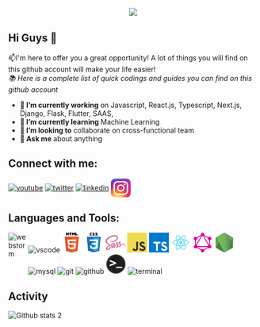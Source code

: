 <!--
**nexuSparkCodding/nexuSparkCodding** is a ✨ _special_ ✨ repository because its `README.md` (this file) appears on your GitHub profile.


-->

<!--
tr us [![Github Badge](https://img.shields.io/badge/-Github-000?style=quare&labelColor=000&logo=Github&logoColor=white&link=link)](link) 
[![Instagram Badge](https://img.shields.io/badge/-Instagram-C13584?style=flat-quare&labelColor=C13584&logo=instagram&logoColor=white&link=link)](link) 
[![Medium Badge](https://img.shields.io/badge/-Medium-757575?style=flat-quare&labelColor=757575&logo=Medium&logoColor=white&link=link)](link) 
[![Blogger Badge](https://img.shields.io/badge/-Blogger-FF9800?style=flat-quare&labelColor=FF9800&logo=Blogger&logoColor=white&link=link)](link)

![Github stats 1](https://github-readme-stats.vercel.app/api?username=kullanıcıadınız&show_icons=true&theme=gradient)  -->

<p align="center">
  <img src="https://i.ibb.co/W37dRkP/nexu-Spark.png" width="750px">
</p>
  

## Hi Guys 🙌
📫I'm here to offer you a great opportunity! A lot of things you will find on this github account will make your life easier! <br>
_📚 Here is a complete list of quick codings and guides you can find on this github account_ <br>

- **🔭 I’m currently working** on Javascript, React.js, Typescript, Next.js, Django, Flask, Flutter, SAAS,
- **🌱 I’m currently learning** Machine Learning
- **👯 I’m looking to** collaborate on cross-functional team
- **💬 Ask me** about anything


## Connect with me:
<p align="left">
  <a href="https://www.youtube.com/c/yourchannel" target="_blank"><img align="center" src="https://img.genial.ly/645a02e4f0d13400198e632a/0f3d70f5-9ef8-4a7c-9b52-8b7e016c2288.png" alt="youtube" height="38" width="48" /></a>
  <a href="https://twitter.com/yourhandle" target="_blank"><img align="center" src="https://static.vecteezy.com/system/resources/previews/027/395/710/non_2x/twitter-brand-new-logo-3-d-with-new-x-shaped-graphic-of-the-world-s-most-popular-social-media-free-png.png" alt="twitter" height="40" width="38" /></a>
  <a href="https://linkedin.com/in/yourprofile" target="_blank"><img align="center" src="https://th.bing.com/th/id/R.60eec5c5cee641ceebc7eee90f372509?rik=fV0vPiQfSyOokQ&pid=ImgRaw&r=0" alt="linkedin" height="38" width="40" /></a>
  <a href="https://instagram.com/yourhandle" target="_blank"><img align="center" src="https://raw.githubusercontent.com/github/explore/main/topics/instagram/instagram.png" alt="instagram" height="38" width="40" /></a>
</p>

## Languages and Tools:
<p align="left">
  <img src="https://svglogos.net/wp-content/uploads/visual-studio-code.svg" alt="vscode" width="40" height="40"/>
  <img align="left" alt="webstorm" width="40px" src="https://cdn.jsdelivr.net/gh/devicons/devicon/icons/webstorm/webstorm-original.svg" />
  <img src="https://raw.githubusercontent.com/github/explore/main/topics/html/html.png" alt="html" width="40" height="40"/>
  <img src="https://raw.githubusercontent.com/github/explore/main/topics/css/css.png" alt="css" width="40" height="40"/>
  <img src="https://raw.githubusercontent.com/github/explore/main/topics/sass/sass.png" alt="sass" width="40" height="40"/>
  <img src="https://raw.githubusercontent.com/github/explore/main/topics/javascript/javascript.png" alt="javascript" width="40" height="40"/>
   <img src="https://raw.githubusercontent.com/github/explore/main/topics/typescript/typescript.png" alt="javascript" width="40" height="40"/>
  <img src="https://raw.githubusercontent.com/github/explore/main/topics/react/react.png" alt="react" width="40" height="40"/>
  <img src="https://raw.githubusercontent.com/github/explore/main/topics/graphql/graphql.png" alt="graphql" width="40" height="40"/>
  <img src="https://raw.githubusercontent.com/github/explore/main/topics/nodejs/nodejs.png" alt="nodejs" width="40" height="40"/>
  <img src="https://www.liblogo.com/img-logo/my425mae0-mysql-logo-mysql-logo-png-transparent-amp-svg-vector-freebie-supply.png" alt="mysql" width="40" height="40"/>
  <img src="https://cdn.icon-icons.com/icons2/2107/PNG/512/file_type_git_icon_130581.png" alt="git" width="40" height="40"/>
  <img src="https://pngimg.com/uploads/github/github_PNG51.png" alt="github" width="40" height="40"/>
  <img src="https://raw.githubusercontent.com/github/explore/main/topics/terminal/terminal.png" alt="terminal" width="40" height="40"/>
  <img src="https://github.com/nexuSparkCodding/nexuSparkCodding/assets/173151857/ca6aac36-2863-4509-b8d8-1d9f47ab6ac4" alt="terminal" width="40" height="40"/>
</p>

## Activity
![Github stats 2](https://github-readme-stats.vercel.app/api?username=aemiink&show_icons=true&theme=radical)
